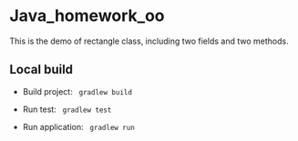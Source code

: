 # Java_homework_oo

 This is the demo of rectangle class, including two fields and two methods.

## Local build

* Build project: ```` gradlew build```` 

* Run test: ```` gradlew test````

* Run application: ```` gradlew run````
